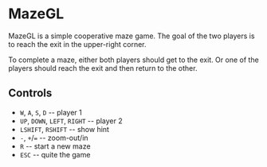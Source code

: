 # MazeGL

MazeGL is a simple cooperative maze game. The goal of the two players is
to reach the exit in the upper-right corner.

To complete a maze, either both players should get to the exit. Or one of
the players should reach the exit and then return to the other.


## Controls
 * `W`, `A`, `S`, `D` -- player 1
 * `UP`, `DOWN`, `LEFT`, `RIGHT` -- player 2
 * `LSHIFT`, `RSHIFT` -- show hint
 * `-`, `+`/`=` -- zoom-out/in
 * `R` -- start a new maze
 * `ESC` -- quite the game
